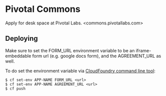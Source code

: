 # Pivotal Commons

Apply for desk space at Pivotal Labs.
<commons.pivotallabs.com>

## Deploying

Make sure to set the FORM_URL environment variable to be an iframe-embeddable form url (e.g. google docs form), and the AGREEMENT_URL as well.

To do set the environment variable via [CloudFoundry command line tool](http://docs.cloudfoundry.com/docs/dotcom/getting-started.html#install-cf):

    $ cf set-env APP-NAME FORM_URL <url>
    $ cf set-env APP-NAME AGREEMENT_URL <url>
    $ cf push

